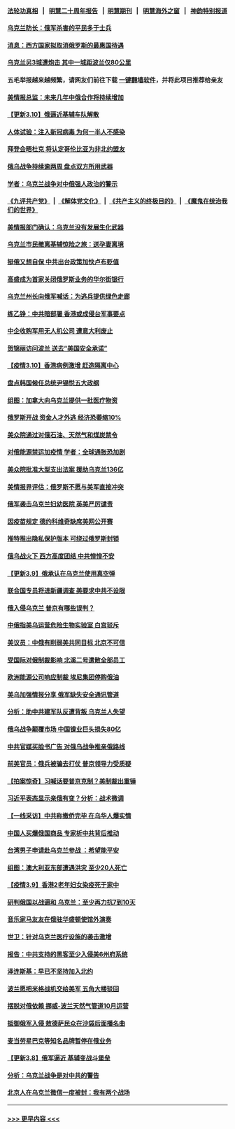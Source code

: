 #### [法轮功真相](https://github.com/gfw-breaker/truth/blob/master/README.md?t=0) &nbsp;&nbsp;|&nbsp;&nbsp; [明慧二十周年报告](https://github.com/gfw-breaker/mh-reports/blob/master/README.md?t=0) &nbsp;&nbsp;|&nbsp;&nbsp;[明慧期刊](https://github.com/gfw-breaker/mh-qikan) &nbsp;&nbsp;|&nbsp;&nbsp; [明慧海外之窗](https://github.com/gfw-breaker/mh-news/blob/master/README.md?t=0) &nbsp;&nbsp;|&nbsp;&nbsp; [神韵特别报道](https://github.com/gfw-breaker/mh-news/blob/master/shenyun.md?t=0)
#### [乌克兰防长：俄军杀害的平民多于士兵](../pages/nsc418/n13638899.md?t=03111851) 
#### [消息：西方国家拟取消俄罗斯的最惠国待遇](../pages/nsc418/n13638796.md?t=03111851) 
#### [乌克兰另3城遭炮击 其中一城距波兰仅80公里](../pages/nsc418/n13638561.md?t=03111851) 
#### 五毛举报越来越频繁，请网友们前往下载 [一键翻墙软件](https://github.com/gfw-breaker/ssr-accounts)，并将此项目推荐给亲友
#### [美情报总监：未来几年中俄合作将持续增加](../pages/nsc418/n13638144.md?t=03111851) 
#### [【更新3.10】俄逼近基辅车队解散](../pages/nsc418/n13636795.md?t=03111851) 
#### [人体试验：注入新冠病毒 为何一半人不感染](../pages/nsc418/n13616746.md?t=03111851) 
#### [拜登会晤杜克 将认定哥伦比亚为非北约盟友](../pages/nsc418/n13637755.md?t=03111851) 
#### [俄乌战争持续逾两周 盘点双方所用武器](../pages/nsc418/n13637665.md?t=03111851) 
#### [学者：乌克兰战争对中俄强人政治的警示](../pages/nsc418/n13637397.md?t=03111851) 
#### [《九评共产党》](https://github.com/begood0513/9ping.md/blob/master/README.md) &nbsp;|&nbsp; [《解体党文化》](../../../../jtdwh.md/blob/master/README.md)  &nbsp;|&nbsp; [《共产主义的终极目的》](../../../../gczydzjmd.md/blob/master/README.md) &nbsp;|&nbsp; [《魔鬼在统治我们的世界》](../../../../mgztzwmdsj.md/blob/master/README.md) 
#### [美情报部门确认：乌克兰没有发展生化武器](../pages/nsc418/n13637403.md?t=03111851) 
#### [乌克兰市民撤离基辅惊险之旅：送孕妻离境](../pages/nsc418/n13637407.md?t=03111851) 
#### [挺俄又想自保 中共出台政策加快卢布贬值](../pages/nsc418/n13637457.md?t=03111851) 
#### [高盛成为首家关闭俄罗斯业务的华尔街银行](../pages/nsc418/n13636680.md?t=03111851) 
#### [乌克兰州长向俄军喊话：为逃兵提供绿色走廊](../pages/nsc418/n13637264.md?t=03111851) 
#### [练乙铮：中共暗部署 香港或成侵台军事要点](../pages/nsc418/n13636735.md?t=03111851) 
#### [中企收购军用无人机公司 遭意大利废止](../pages/nsc418/n13637136.md?t=03111851) 
#### [贺锦丽访问波兰 送去“美国安全承诺”](../pages/nsc418/n13636811.md?t=03111851) 
#### [【疫情3.10】香港病例激增 赶造隔离中心](../pages/nsc418/n13636257.md?t=03111851) 
#### [盘点韩国候任总统尹锡悦五大政纲](../pages/nsc418/n13634541.md?t=03111851) 
#### [组图：加拿大向乌克兰提供一批医疗物资](../pages/nsc418/n13635959.md?t=03111851) 
#### [俄罗斯开战 资金人才外逃 经济恐萎缩10%](../pages/nsc418/n13636310.md?t=03111851) 
#### [美众院通过对俄石油、天然气和煤炭禁令](../pages/nsc418/n13636050.md?t=03111851) 
#### [对俄能源禁运加疫情 学者：全球通胀恐加剧](../pages/nsc418/n13635972.md?t=03111851) 
#### [美众院批准大型支出法案 援助乌克兰136亿](../pages/nsc418/n13635773.md?t=03111851) 
#### [美情报界评估：俄罗斯不愿与美军直接冲突](../pages/nsc418/n13634923.md?t=03111851) 
#### [俄军袭击乌克兰妇幼医院 英美严厉谴责](../pages/nsc418/n13635375.md?t=03111851) 
#### [因疫苗规定 德约科维奇缺席美网公开赛](../pages/nsc418/n13635188.md?t=03111851) 
#### [推特推出隐私保护版本 可绕过俄罗斯封锁](../pages/nsc418/n13635019.md?t=03111851) 
#### [俄乌战火下 西方高度团结 中共惶惶不安](../pages/nsc418/n13634972.md?t=03111851) 
#### [【更新3.9】俄承认在乌克兰使用真空弹](../pages/nsc418/n13633543.md?t=03111851) 
#### [联合国专员将进新疆调查 美要求中共不设限](../pages/nsc418/n13634722.md?t=03111851) 
#### [俄入侵乌克兰 普京有哪些误判？](../pages/nsc418/n13634385.md?t=03111851) 
#### [中俄指美乌运营危险生物实验室 白宫驳斥](../pages/nsc418/n13634556.md?t=03111851) 
#### [美议员：中俄有削弱美共同目标 北京不可信](../pages/nsc418/n13634770.md?t=03111851) 
#### [受国际对俄制裁影响 北溪二号遣散全部员工](../pages/nsc418/n13634956.md?t=03111851) 
#### [欧洲能源公司响应制裁 埃尼集团停购俄油](../pages/nsc418/n13634364.md?t=03111851) 
#### [美乌加强情报分享 俄军缺失安全通讯管道](../pages/nsc418/n13634623.md?t=03111851) 
#### [分析：助中共建军队反遭背叛 乌克兰人失望](../pages/nsc418/n13634391.md?t=03111851) 
#### [俄乌战争颠覆市场 中国镍业巨头损失80亿](../pages/nsc418/n13634310.md?t=03111851) 
#### [中共官媒买脸书广告 对俄乌战争推亲俄路线](../pages/nsc418/n13634149.md?t=03111851) 
#### [前美官员：俄兵被骗去打仗 普京领导力受质疑](../pages/nsc418/n13634235.md?t=03111851) 
#### [【拍案惊奇】习喊话要普京克制？美制裁出重锤](../pages/nsc418/n13633724.md?t=03111851) 
#### [习近平表态显示亲俄有变？分析：战术微调](../pages/nsc418/n13633818.md?t=03111851) 
#### [【一线采访】中共称撤侨完毕 在乌华人爆实情](../pages/nsc418/n13633359.md?t=03111851) 
#### [中国人买爆俄国商品 专家析中共背后推动](../pages/nsc418/n13634066.md?t=03111851) 
#### [台湾男子申请赴乌克兰参战 ：希望能平安](../pages/nsc418/n13629986.md?t=03111851) 
#### [组图：澳大利亚东部遭遇洪灾 至少20人死亡](../pages/nsc418/n13633260.md?t=03111851) 
#### [【疫情3.9】香港2老年妇女染疫死于家中](../pages/nsc418/n13633176.md?t=03111851) 
#### [研判俄国以战逼和 乌克兰：至少再力抗7到10天](../pages/nsc418/n13633437.md?t=03111851) 
#### [音乐家马友友在俄驻华盛顿使馆外演奏](../pages/nsc418/n13633317.md?t=03111851) 
#### [世卫：针对乌克兰医疗设施的袭击激增](../pages/nsc418/n13633089.md?t=03111851) 
#### [报告：中共支持的黑客至少入侵美6州府系统](../pages/nsc418/n13632763.md?t=03111851) 
#### [泽连斯基：早已不坚持加入北约](../pages/nsc418/n13632742.md?t=03111851) 
#### [波兰愿把米格战机交给美军 五角大楼驳回](../pages/nsc418/n13631377.md?t=03111851) 
#### [摆脱对俄依赖 挪威-波兰天然气管道10月运营](../pages/nsc418/n13632041.md?t=03111851) 
#### [抵御俄军入侵 敖德萨民众在沙袋后面播名曲](../pages/nsc418/n13631908.md?t=03111851) 
#### [麦当劳星巴克等知名品牌暂停在俄业务](../pages/nsc418/n13632099.md?t=03111851) 
#### [【更新3.8】俄军逼近 基辅变战斗堡垒](../pages/nsc418/n13630643.md?t=03111851) 
#### [分析：乌克兰战争是对中共的警告](../pages/nsc418/n13631711.md?t=03111851) 
#### [北京人在乌克兰微信一度被封：我有两个战场](../pages/nsc418/n13631788.md?t=03111851) 

----
#### [ >>> 更早内容 <<< ](../indexes/nsc418-earlier.md)
